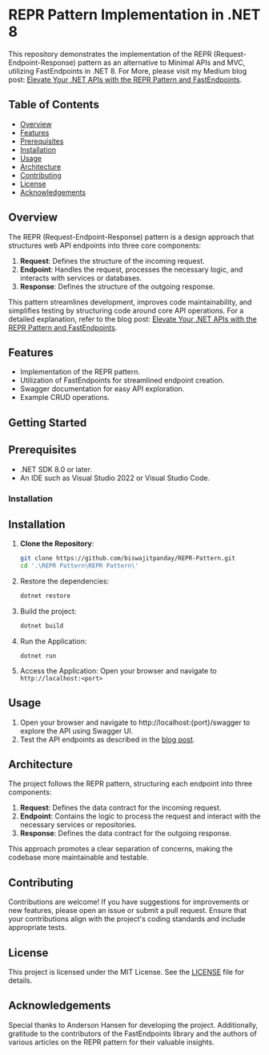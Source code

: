 # REPR Pattern Implementation in .NET 8

This repository demonstrates the implementation of the REPR (Request-Endpoint-Response) pattern as an alternative to Minimal APIs and MVC, utilizing FastEndpoints in .NET 8. For More, please visit my Medium blog post: [Elevate Your .NET APIs with the REPR Pattern and FastEndpoints](https://medium.com/@biswajitpanday/elevate-your-net-apis-with-the-repr-pattern-and-fastendpoints-10c1b53e31b6).

## Table of Contents

- [Overview](#overview)
- [Features](#features)
- [Prerequisites](#prerequisites)
- [Installation](#installation)
- [Usage](#usage)
- [Architecture](#architecture)
- [Contributing](#contributing)
- [License](#license)
- [Acknowledgements](#acknowledgements)

## Overview

The REPR (Request-Endpoint-Response) pattern is a design approach that structures web API endpoints into three core components:
1. **Request**: Defines the structure of the incoming request.
2. **Endpoint**: Handles the request, processes the necessary logic, and interacts with services or databases.
3. **Response**: Defines the structure of the outgoing response.

This pattern streamlines development, improves code maintainability, and simplifies testing by structuring code around core API operations. For a detailed explanation, refer to the blog post: [Elevate Your .NET APIs with the REPR Pattern and FastEndpoints](https://medium.com/@biswajitpanday/elevate-your-net-apis-with-the-repr-pattern-and-fastendpoints-10c1b53e31b6).

## Features

- Implementation of the REPR pattern.
- Utilization of FastEndpoints for streamlined endpoint creation.
- Swagger documentation for easy API exploration.
- Example CRUD operations.

## Getting Started

## Prerequisites

- .NET SDK 8.0 or later.
- An IDE such as Visual Studio 2022 or Visual Studio Code.

### Installation

## Installation

1. **Clone the Repository**:

   ```bash
   git clone https://github.com/biswajitpanday/REPR-Pattern.git
   cd '.\REPR Pattern\REPR Pattern\'
   ```
   
2. Restore the dependencies:
   ```bash
   dotnet restore
   ```
   
3. Build the project:
   ```bash
   dotnet build
   ```

4. Run the Application:
   ```
   dotnet run
   ```
5. Access the Application:
   Open your browser and navigate to `http://localhost:<port>`
   
## Usage

1. Open your browser and navigate to http://localhost:{port}/swagger to explore the API using Swagger UI.
2. Test the API endpoints as described in the [blog post](https://medium.com/@biswajitpanday/elevate-your-net-apis-with-the-repr-pattern-and-fastendpoints-10c1b53e31b6).

## Architecture

The project follows the REPR pattern, structuring each endpoint into three components:

1. **Request**: Defines the data contract for the incoming request.
2. **Endpoint**: Contains the logic to process the request and interact with the necessary services or repositories.
3. **Response**: Defines the data contract for the outgoing response.

This approach promotes a clear separation of concerns, making the codebase more maintainable and testable.

## Contributing

Contributions are welcome! If you have suggestions for improvements or new features, please open an issue or submit a pull request. Ensure that your contributions align with the project's coding standards and include appropriate tests.

## License

This project is licensed under the MIT License. See the [LICENSE](LICENSE) file for details.

## Acknowledgements

Special thanks to Anderson Hansen for developing the project. Additionally, gratitude to the contributors of the FastEndpoints library and the authors of various articles on the REPR pattern for their valuable insights.
